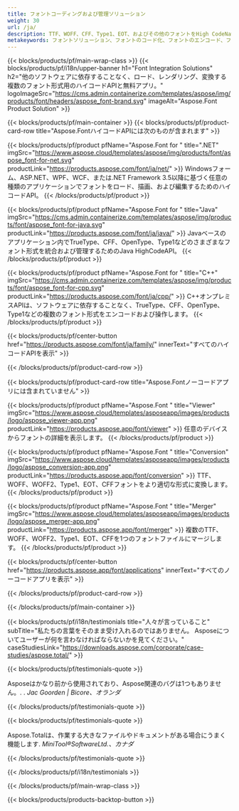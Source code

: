 ```yaml
---
title: フォントコーディングおよび管理ソリューション
weight: 30
url: /ja/
description: TTF、WOFF、CFF、Type1、EOT、およびその他のフォントをHigh CodeNativeAPIまたは一連のクロスプラットフォームアプリケーションでエンコードして処理します。
metakeywords: フォントソリューション、フォントのコード化、フォントのエンコード、フォントを操作するためのAPI
---
```


{{< blocks/products/pf/main-wrap-class >}}
{{< blocks/products/pf/i18n/upper-banner h1="Font Integration Solutions" h2="他のソフトウェアに依存することなく、ロード、レンダリング、変換する複数のフォント形式用のハイコードAPIと無料アプリ。" logoImageSrc="https://cms.admin.containerize.com/templates/aspose/img/products/font/headers/aspose_font-brand.svg" imageAlt="Aspose.Font Product Solution" >}}

{{< blocks/products/pf/main-container >}}
{{< blocks/products/pf/product-card-row title="Aspose.FontハイコードAPIには次のものが含まれます" >}}

{{< blocks/products/pf/product pfName="Aspose.Font for " title=".NET" imgSrc="https://www.aspose.cloud/templates/aspose/img/products/font/aspose_font-for-net.svg" productLink="https://products.aspose.com/font/ja/net/" >}}
Windowsフォーム、ASP.NET、WPF、WCF、または.NET Framework 3.5以降に基づく任意の種類のアプリケーションでフォントをロード、描画、および編集するためのハイコードAPI。
{{< /blocks/products/pf/product >}}

{{< blocks/products/pf/product pfName="Aspose.Font for " title="Java" imgSrc="https://cms.admin.containerize.com/templates/aspose/img/products/font/aspose_font-for-java.svg" productLink="https://products.aspose.com/font/ja/java/" >}}
Javaベースのアプリケーション内でTrueType、CFF、OpenType、Type1などのさまざまなフォント形式を統合および管理するためのJava HighCodeAPI。
{{< /blocks/products/pf/product >}}

{{< blocks/products/pf/product pfName="Aspose.Font for " title="C++" imgSrc="https://cms.admin.containerize.com/templates/aspose/img/products/font/aspose_font-for-cpp.svg" productLink="https://products.aspose.com/font/ja/cpp/" >}}
C++オンプレミスAPIは、ソフトウェアに依存することなく、TrueType、CFF、OpenType、Type1などの複数のフォント形式をエンコードおよび操作します。
{{< /blocks/products/pf/product >}}

{{< blocks/products/pf/center-button href="https://products.aspose.com/font/ja/family/" innerText="すべてのハイコードAPIを表示" >}}

{{< /blocks/products/pf/product-card-row >}}

{{< blocks/products/pf/product-card-row title="Aspose.Fontノーコードアプリには含まれていません" >}}

{{< blocks/products/pf/product pfName="Aspose.Font " title="Viewer" imgSrc="https://www.aspose.cloud/templates/asposeapp/images/products/logo/aspose_viewer-app.png" productLink="https://products.aspose.app/font/viewer" >}}
任意のデバイスからフォントの詳細を表示します。
{{< /blocks/products/pf/product >}}

{{< blocks/products/pf/product pfName="Aspose.Font " title="Conversion" imgSrc="https://www.aspose.cloud/templates/asposeapp/images/products/logo/aspose_conversion-app.png" productLink="https://products.aspose.app/font/conversion" >}}
TTF、WOFF、WOFF2、Type1、EOT、CFFフォントをより適切な形式に変換します。
{{< /blocks/products/pf/product >}}

{{< blocks/products/pf/product pfName="Aspose.Font " title="Merger" imgSrc="https://www.aspose.cloud/templates/asposeapp/images/products/logo/aspose_merger-app.png" productLink="https://products.aspose.app/font/merger" >}}
複数のTTF、WOFF、WOFF2、Type1、EOT、CFFを1つのフォントファイルにマージします。
{{< /blocks/products/pf/product >}}


{{< blocks/products/pf/center-button href="https://products.aspose.app/font/applications" innerText="すべてのノーコードアプリを表示" >}}

{{< /blocks/products/pf/product-card-row >}}

{{< /blocks/products/pf/main-container >}}

{{< blocks/products/pf/i18n/testimonials title="人々が言っていること" subTitle="私たちの言葉をそのまま受け入れるのではありません。 Asposeについてユーザーが何を言わなければならないかを見てください。" caseStudiesLink="https://downloads.aspose.com/corporate/case-studies/aspose.total/" >}}

{{< blocks/products/pf/testimonials-quote >}}
<p class="first">
 Asposeはかなり前から使用されており、Aspose関連のバグは1つもありません。. .
 <em>
  Jac Goorden | Bicore、オランダ
 </em>
</p>

{{< /blocks/products/pf/testimonials-quote >}}

{{< blocks/products/pf/testimonials-quote >}}
<p class="second">
 Aspose.Totalは、作業する大きなファイルやドキュメントがある場合にうまく機能します.
 <em>
  MiniTool®SoftwareLtd.、カナダ
 </em>
</p>

{{< /blocks/products/pf/testimonials-quote >}}

{{< /blocks/products/pf/i18n/testimonials >}}

{{< /blocks/products/pf/main-wrap-class >}}

{{< blocks/products/products-backtop-button >}}